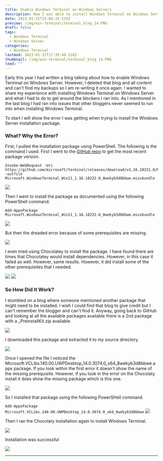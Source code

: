 ```yaml
---
title: Enable Windows Terminal on Windows Servers
description: How I was able to install Windows Terminal on Windows Server 2022
date: 2023-01-31T15:04:33.533Z
preview: /img/win-terminal/terminal_blog_14.PNG
draft: false
tags:
  - Windows Terminal
  - Windows Server
categories:
  - Windows Terminal
lastmod: 2023-01-31T17:39:48.118Z
thumbnail: /img/win-terminal/terminal_blog_14.PNG
lead: ""
---
```

Early this year I had written a blog talking about how to enable Windows Terminal on Windows Server.  However, I deleted that blog and all content and can't find my backups so I am re-writing it once again.  I wanted to share my experience with installing Windows Terminal on Windows Server and what I had to do to get around the blockers I ran into.  As I mentioned in the last blog I had ran into issues that other bloggers never seemed to run into when installing Windows Terminal.

To start I will show the error I was getting when trying to install the Windows Server installation package.

### What? Why the Error? ###

First, I pulled the installation package using PowerShell. The following is the command I used.  First I went to the [GitHub repo](https://github.com/microsoft/terminal/releases/tag/v1.16.10231.0) to get the most recent package version.

```
Invoke-WebRequest -Uri https://github.com/microsoft/terminal/releases/download/v1.16.10231.0/Microsoft.WindowsTerminal_Win11_1.16.10232.0_8wekyb3d8bbwe.msixbundle -outfile Microsoft.WindowsTerminal_Win11_1.16.10232.0_8wekyb3d8bbwe.msixbundle
```

![](/img/win-terminal/terminal_blog_01.PNG)

Then I went to install the package as documented using the following PowerShell command.

```
Add-AppxPackage Microsoft.WindowsTerminal_Win11_1.16.10232.0_8wekyb3d8bbwe.msixbundle
```

![](/img/win-terminal/terminal_blog_04.PNG)

But then the dreaded error because of some prerequisites are missing.

![](/img/win-terminal/terminal_blog_05.PNG)


I even tried using Chocolatey to install the package.  I have found there are times that Chocolatey would install dependencies.  However, in this case it failed as well.  However, same results.  However, it did install some of the other prerequisites that I needed.

![](/img/win-terminal/terminal_blog_06-install-chocoloty.PNG)
![](/img/win-terminal/terminal_blog_07-install-chocoloty.PNG)

### So How Did It Work? ###

I stumbled on a blog where someone mentioned another package that might need to be installed.  I wish I could find that blog to give credit but I can't remember the blogger and can't find it.  Anyway, going back to GitHub and looking at all the available packages available there is a 2nd package with a _PreinstallKit.zip available.

![](/img/win-terminal/terminal_blog_08.png)

I downloaded this package and extracted it to my source directory.

![](/img/win-terminal/terminal_blog_09.PNG)

Once I opened the file I noticed the Microsoft.VCLibs.140.00.UWPDesktop_14.0.3074.0_x64_8wekyb3d8bbwe.appx package.  If you look within the first error it doesn't show the name of the missing prerequisite.  However, if you look in the error on the Chocolaty install it does show the missing package which is this one.

![](/img/win-terminal/terminal_blog_10.PNG)


So I installed that package using the following PowerSHell command.

`
Add-AppxPackage Microsoft.VCLibs.140.00.UWPDesktop_14.0.3074.0_x64_8wekyb3d8bbwe
`
![](/img/win-terminal/terminal_blog_12.PNG)

Then I ran the Chocolaty installation again to install Windows Terminal.

![](/img/win-terminal/terminal_blog_13.PNG)

Installation was successful

![](/img/win-terminal/terminal_blog_14.PNG)

-------------
